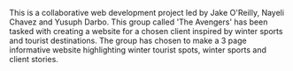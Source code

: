 This is a collaborative web development project led by Jake O'Reilly, Nayeli Chavez and Yusuph Darbo. This group called 'The Avengers' has been tasked with creating a website for a chosen client inspired by winter sports and tourist destinations. 
The group has chosen to make a 3 page informative website highlighting winter tourist spots, winter sports and client stories.
